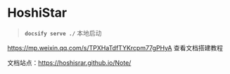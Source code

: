 # HoshiStar

> **`docsify serve ./`** 本地启动

https://mp.weixin.qq.com/s/TPXHaTdfTYKrcpm77gPHyA 查看文档搭建教程

文档站点：https://hoshisrar.github.io/Note/
